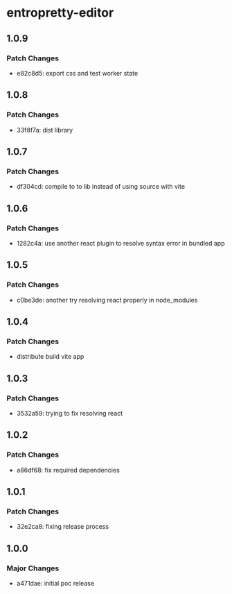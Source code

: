 # entropretty-editor

## 1.0.9

### Patch Changes

- e82c8d5: export css and test worker state

## 1.0.8

### Patch Changes

- 33f8f7a: dist library

## 1.0.7

### Patch Changes

- df304cd: compile to to lib instead of using source with vite

## 1.0.6

### Patch Changes

- 1282c4a: use another react plugin to resolve syntax error in bundled app

## 1.0.5

### Patch Changes

- c0be3de: another try resolving react properly in node_modules

## 1.0.4

### Patch Changes

- distribute build vite app

## 1.0.3

### Patch Changes

- 3532a59: trying to fix resolving react

## 1.0.2

### Patch Changes

- a86df68: fix required dependencies

## 1.0.1

### Patch Changes

- 32e2ca8: fixing release process

## 1.0.0

### Major Changes

- a471dae: initial poc release
